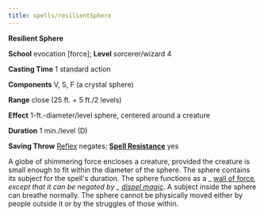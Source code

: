 ```yaml
---
title: spells/resilientSphere
---
```

 **Resilient Sphere**

**School** evocation [force]; **Level** sorcerer/wizard 4

**Casting Time** 1 standard action

**Components** V, S, F (a crystal sphere)

**Range** close (25 ft. + 5 ft./2 levels)

**Effect** 1-ft.-diameter/level sphere, centered around a creature

**Duration** 1 min./level (D)

**Saving Throw** [Reflex](../combat.md#_reflex) negates; **[Spell Resistance](../glossary.md#_spell-resistance)** yes

A globe of shimmering force encloses a creature, provided the creature is small enough to fit within the diameter of the sphere. The sphere contains its subject for the spell's duration. The sphere functions as a _ [wall of force](wallOfForce.md#_wall-of-force)_, except that it can be negated by _ [dispel magic](dispelMagic.md#_dispel-magic)_. A subject inside the sphere can breathe normally. The sphere cannot be physically moved either by people outside it or by the struggles of those within.

